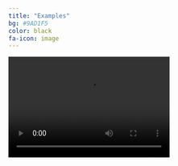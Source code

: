 ```yaml
---
title: "Examples"
bg: #9AD1F5
color: black
fa-icon: image
---
```


<video src="inverse_step.avi" width="320" height="200" controls preload></video>
